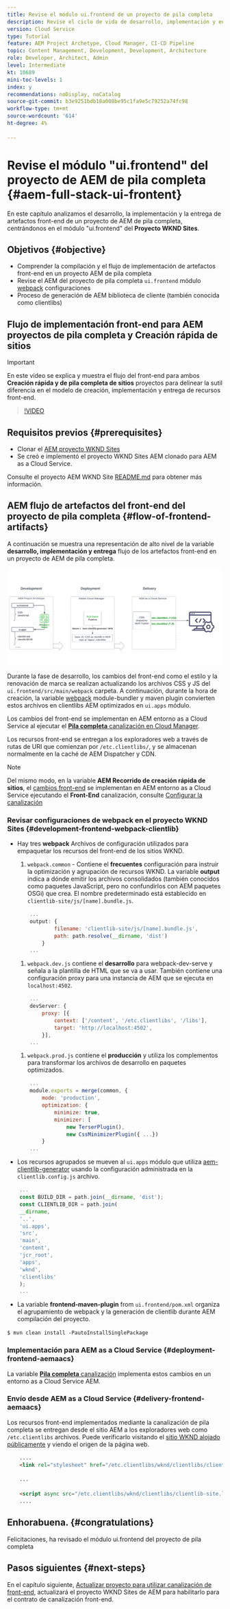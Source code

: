 ```yaml
---
title: Revise el módulo ui.frontend de un proyecto de pila completa
description: Revise el ciclo de vida de desarrollo, implementación y envío del front-end de un proyecto AEM Sites de pila completa basado en maven.
version: Cloud Service
type: Tutorial
feature: AEM Project Archetype, Cloud Manager, CI-CD Pipeline
topic: Content Management, Development, Development, Architecture
role: Developer, Architect, Admin
level: Intermediate
kt: 10689
mini-toc-levels: 1
index: y
recommendations: noDisplay, noCatalog
source-git-commit: b3e9251bdb18a008be95c1fa9e5c79252a74fc98
workflow-type: tm+mt
source-wordcount: '614'
ht-degree: 4%

---
```



# Revise el módulo &quot;ui.frontend&quot; del proyecto de AEM de pila completa {#aem-full-stack-ui-frontent}

En este capítulo analizamos el desarrollo, la implementación y la entrega de artefactos front-end de un proyecto de AEM de pila completa, centrándonos en el módulo &quot;ui.frontend&quot; del __Proyecto WKND Sites__.


## Objetivos {#objective}

* Comprender la compilación y el flujo de implementación de artefactos front-end en un proyecto AEM de pila completa
* Revise el AEM del proyecto de pila completa `ui.frontend` módulo [webpack](https://webpack.js.org/) configuraciones
* Proceso de generación de AEM biblioteca de cliente (también conocida como clientlibs)

## Flujo de implementación front-end para AEM proyectos de pila completa y Creación rápida de sitios

>[!IMPORTANT]
>
>En este vídeo se explica y muestra el flujo del front-end para ambos **Creación rápida y de pila completa de sitios** proyectos para delinear la sutil diferencia en el modelo de creación, implementación y entrega de recursos front-end.

>[!VIDEO](https://video.tv.adobe.com/v/3409344?quality=12&learn=on)

## Requisitos previos {#prerequisites}


* Clonar el [AEM proyecto WKND Sites](https://github.com/adobe/aem-guides-wknd)
* Se creó e implementó el proyecto WKND Sites AEM clonado para AEM as a Cloud Service.

Consulte el proyecto AEM WKND Site [README.md](https://github.com/adobe/aem-guides-wknd/blob/main/README.md) para obtener más información.

## AEM flujo de artefactos del front-end del proyecto de pila completa {#flow-of-frontend-artifacts}

A continuación se muestra una representación de alto nivel de la variable __desarrollo, implementación y entrega__ flujo de los artefactos front-end en un proyecto de AEM de pila completa.

![Desarrollo, implementación y entrega de artefactos front-end](assets/Dev-Deploy-Delivery-AEM-Project.png)


Durante la fase de desarrollo, los cambios del front-end como el estilo y la renovación de marca se realizan actualizando los archivos CSS y JS del `ui.frontend/src/main/webpack` carpeta. A continuación, durante la hora de creación, la variable [webpack](https://webpack.js.org/) module-bundler y maven plugin convierten estos archivos en clientlibs AEM optimizados en `ui.apps` módulo.

Los cambios del front-end se implementan en AEM entorno as a Cloud Service al ejecutar el [__Pila completa__ canalización en Cloud Manager](https://experienceleague.adobe.com/docs/experience-manager-cloud-service/content/implementing/using-cloud-manager/cicd-pipelines/introduction-ci-cd-pipelines.html).

Los recursos front-end se entregan a los exploradores web a través de rutas de URI que comienzan por `/etc.clientlibs/`, y se almacenan normalmente en la caché de AEM Dispatcher y CDN.


>[!NOTE]
>
> Del mismo modo, en la variable __AEM Recorrido de creación rápida de sitios__, el [cambios front-end](https://experienceleague.adobe.com/docs/experience-manager-cloud-service/content/sites/administering/site-creation/quick-site/customize-theme.html) se implementan en AEM entorno as a Cloud Service ejecutando el __Front-End__ canalización, consulte [Configurar la canalización](https://experienceleague.adobe.com/docs/experience-manager-cloud-service/content/sites/administering/site-creation/quick-site/pipeline-setup.html)

### Revisar configuraciones de webpack en el proyecto WKND Sites {#development-frontend-webpack-clientlib}

* Hay tres __webpack__ Archivos de configuración utilizados para empaquetar los recursos del front-end de los sitios WKND.

   1. `webpack.common` - Contiene el __frecuentes__ configuración para instruir la optimización y agrupación de recursos WKND. La variable __output__ indica a dónde emitir los archivos consolidados (también conocidos como paquetes JavaScript, pero no confundirlos con AEM paquetes OSGi) que crea. El nombre predeterminado está establecido en `clientlib-site/js/[name].bundle.js`.

   ```javascript
       ...
       output: {
               filename: 'clientlib-site/js/[name].bundle.js',
               path: path.resolve(__dirname, 'dist')
           }
       ...    
   ```

   1. `webpack.dev.js` contiene el __desarrollo__ para webpack-dev-serve y señala a la plantilla de HTML que se va a usar. También contiene una configuración proxy para una instancia de AEM que se ejecuta en `localhost:4502`.

   ```javascript
       ...
       devServer: {
           proxy: [{
               context: ['/content', '/etc.clientlibs', '/libs'],
               target: 'http://localhost:4502',
           }],
       ...    
   ```

   1. `webpack.prod.js` contiene el __producción__ y utiliza los complementos para transformar los archivos de desarrollo en paquetes optimizados.

   ```javascript
       ...
       module.exports = merge(common, {
           mode: 'production',
           optimization: {
               minimize: true,
               minimizer: [
                   new TerserPlugin(),
                   new CssMinimizerPlugin({ ...})
           }
       ...    
   ```


* Los recursos agrupados se mueven al `ui.apps` módulo que utiliza [aem-clientlib-generator](https://www.npmjs.com/package/aem-clientlib-generator) usando la configuración administrada en la `clientlib.config.js` archivo.

```javascript
    ...
    const BUILD_DIR = path.join(__dirname, 'dist');
    const CLIENTLIB_DIR = path.join(
    __dirname,
    '..',
    'ui.apps',
    'src',
    'main',
    'content',
    'jcr_root',
    'apps',
    'wknd',
    'clientlibs'
    );
    ...
```

* La variable __frontend-maven-plugin__ from `ui.frontend/pom.xml` organiza el agrupamiento de webpack y la generación de clientlib durante AEM compilación del proyecto.

`$ mvn clean install -PautoInstallSinglePackage`

### Implementación para AEM as a Cloud Service {#deployment-frontend-aemaacs}

La variable [__Pila completa__ canalización](https://experienceleague.adobe.com/docs/experience-manager-cloud-service/content/implementing/using-cloud-manager/cicd-pipelines/introduction-ci-cd-pipelines.html?#full-stack-pipeline) implementa estos cambios en un entorno as a Cloud Service AEM.


### Envío desde AEM as a Cloud Service {#delivery-frontend-aemaacs}

Los recursos front-end implementados mediante la canalización de pila completa se entregan desde el sitio AEM a los exploradores web como `/etc.clientlibs` archivos. Puede verificarlo visitando el [sitio WKND alojado públicamente](https://wknd.site/content/wknd/us/en.html) y viendo el origen de la página web.

```html
    ....
    <link rel="stylesheet" href="/etc.clientlibs/wknd/clientlibs/clientlib-site.lc-181cd4102f7f49aa30eea548a7715c31-lc.min.css" type="text/css">

    ...

    <script async src="/etc.clientlibs/wknd/clientlibs/clientlib-site.lc-d4e7c03fe5c6a405a23b3ca1cc3dcd3d-lc.min.js"></script>
    ....
```

## Enhorabuena. {#congratulations}

Felicitaciones, ha revisado el módulo ui.frontend del proyecto de pila completa

## Pasos siguientes {#next-steps}

En el capítulo siguiente, [Actualizar proyecto para utilizar canalización de front-end](update-project.md), actualizará el proyecto WKND Sites de AEM para habilitarlo para el contrato de canalización front-end.
